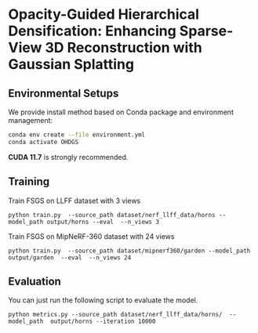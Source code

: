 # Opacity-Guided Hierarchical Densification: Enhancing Sparse-View 3D Reconstruction with Gaussian Splatting



## Environmental Setups
We provide install method based on Conda package and environment management:
```bash
conda env create --file environment.yml
conda activate OHDGS
```
**CUDA 11.7** is strongly recommended.




## Training
Train FSGS on LLFF dataset with 3 views
``` 
python train.py  --source_path dataset/nerf_llff_data/horns --model_path output/horns --eval  --n_views 3 
```


Train FSGS on MipNeRF-360 dataset with 24 views
``` 
python train.py  --source_path dataset/mipnerf360/garden --model_path output/garden  --eval  --n_views 24 
```



## Evaluation
You can just run the following script to evaluate the model.  

```
python metrics.py --source_path dataset/nerf_llff_data/horns/  --model_path  output/horns --iteration 10000
```

